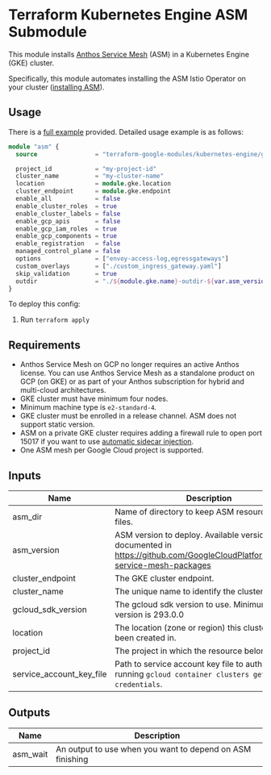 # Terraform Kubernetes Engine ASM Submodule

This module installs [Anthos Service Mesh](https://cloud.google.com/service-mesh/docs) (ASM) in a Kubernetes Engine (GKE) cluster.

Specifically, this module automates installing the ASM Istio Operator on your cluster ([installing ASM](https://cloud.google.com/service-mesh/docs/install)).

## Usage

There is a [full example](../../examples/simple_zonal_with_asm) provided. Detailed usage example is as follows:

```tf
module "asm" {
  source                = "terraform-google-modules/kubernetes-engine/google//modules/asm"

  project_id            = "my-project-id"
  cluster_name          = "my-cluster-name"
  location              = module.gke.location
  cluster_endpoint      = module.gke.endpoint
  enable_all            = false
  enable_cluster_roles  = true
  enable_cluster_labels = false
  enable_gcp_apis       = false
  enable_gcp_iam_roles  = true
  enable_gcp_components = true
  enable_registration   = false
  managed_control_plane = false
  options               = ["envoy-access-log,egressgateways"]
  custom_overlays       = ["./custom_ingress_gateway.yaml"]
  skip_validation       = true
  outdir                = "./${module.gke.name}-outdir-${var.asm_version}"
}
```

To deploy this config:

1. Run `terraform apply`

## Requirements

- Anthos Service Mesh on GCP no longer requires an active Anthos license. You can use Anthos Service Mesh as a standalone product on GCP (on GKE) or as part of your Anthos subscription for hybrid and multi-cloud architectures.
- GKE cluster must have minimum four nodes.
- Minimum machine type is `e2-standard-4`.
- GKE cluster must be enrolled in a release channel. ASM does not support static version.
- ASM on a private GKE cluster requires adding a firewall rule to open port 15017 if you want to use [automatic sidecar injection](https://cloud.google.com/service-mesh/docs/proxy-injection).
- One ASM mesh per Google Cloud project is supported.

 <!-- BEGINNING OF PRE-COMMIT-TERRAFORM DOCS HOOK -->

## Inputs

| Name                     | Description                                                                                                                     | Type     | Default     | Required |
| ------------------------ | ------------------------------------------------------------------------------------------------------------------------------- | -------- | ----------- | :------: |
| asm_dir                  | Name of directory to keep ASM resource config files.                                                                            | `string` | `"asm-dir"` |    no    |
| asm_version              | ASM version to deploy. Available versions are documented in https://github.com/GoogleCloudPlatform/anthos-service-mesh-packages | `string` | `"1.8"`     |    no    |
| cluster_endpoint         | The GKE cluster endpoint.                                                                                                       | `string` | n/a         |   yes    |
| cluster_name             | The unique name to identify the cluster in ASM.                                                                                 | `string` | n/a         |   yes    |
| gcloud_sdk_version       | The gcloud sdk version to use. Minimum required version is 293.0.0                                                              | `string` | `"296.0.1"` |    no    |
| location                 | The location (zone or region) this cluster has been created in.                                                                 | `string` | n/a         |   yes    |
| project_id               | The project in which the resource belongs.                                                                                      | `string` | n/a         |   yes    |
| service_account_key_file | Path to service account key file to auth as for running `gcloud container clusters get-credentials`.                            | `string` | `""`        |    no    |

## Outputs

| Name     | Description                                               |
| -------- | --------------------------------------------------------- |
| asm_wait | An output to use when you want to depend on ASM finishing |

 <!-- END OF PRE-COMMIT-TERRAFORM DOCS HOOK -->
